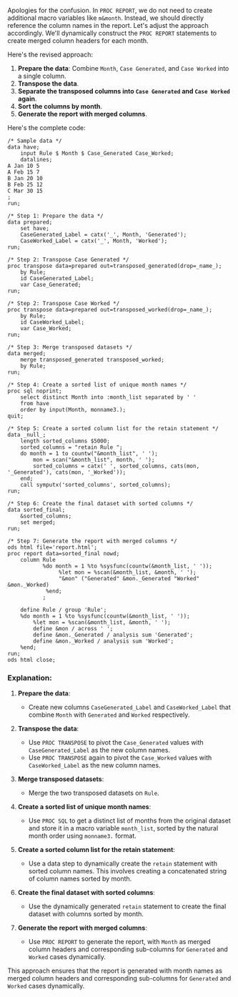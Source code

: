 Apologies for the confusion. In `PROC REPORT`, we do not need to create additional macro variables like `m&month`. Instead, we should directly reference the column names in the report. Let's adjust the approach accordingly. We'll dynamically construct the `PROC REPORT` statements to create merged column headers for each month.

Here's the revised approach:

1. **Prepare the data**: Combine `Month`, `Case Generated`, and `Case Worked` into a single column.
2. **Transpose the data**.
3. **Separate the transposed columns into `Case Generated` and `Case Worked` again**.
4. **Sort the columns by month**.
5. **Generate the report with merged columns**.

Here's the complete code:

```sas
/* Sample data */
data have;
    input Rule $ Month $ Case_Generated Case_Worked;
    datalines;
A Jan 10 5
A Feb 15 7
B Jan 20 10
B Feb 25 12
C Mar 30 15
;
run;

/* Step 1: Prepare the data */
data prepared;
    set have;
    CaseGenerated_Label = catx('_', Month, 'Generated');
    CaseWorked_Label = catx('_', Month, 'Worked');
run;

/* Step 2: Transpose Case Generated */
proc transpose data=prepared out=transposed_generated(drop=_name_);
    by Rule;
    id CaseGenerated_Label;
    var Case_Generated;
run;

/* Step 2: Transpose Case Worked */
proc transpose data=prepared out=transposed_worked(drop=_name_);
    by Rule;
    id CaseWorked_Label;
    var Case_Worked;
run;

/* Step 3: Merge transposed datasets */
data merged;
    merge transposed_generated transposed_worked;
    by Rule;
run;

/* Step 4: Create a sorted list of unique month names */
proc sql noprint;
    select distinct Month into :month_list separated by ' '
    from have
    order by input(Month, monname3.);
quit;

/* Step 5: Create a sorted column list for the retain statement */
data _null_;
    length sorted_columns $5000;
    sorted_columns = "retain Rule ";
    do month = 1 to countw("&month_list", ' ');
        mon = scan("&month_list", month, ' ');
        sorted_columns = catx(' ', sorted_columns, cats(mon, '_Generated'), cats(mon, '_Worked'));
    end;
    call symputx('sorted_columns', sorted_columns);
run;

/* Step 6: Create the final dataset with sorted columns */
data sorted_final;
    &sorted_columns;
    set merged;
run;

/* Step 7: Generate the report with merged columns */
ods html file='report.html';
proc report data=sorted_final nowd;
    column Rule
           %do month = 1 %to %sysfunc(countw(&month_list, ' '));
                %let mon = %scan(&month_list, &month, ' ');
                "&mon" ("Generated" &mon._Generated "Worked" &mon._Worked)
            %end;
           ;
    
    define Rule / group 'Rule';
    %do month = 1 %to %sysfunc(countw(&month_list, ' '));
        %let mon = %scan(&month_list, &month, ' ');
        define &mon / across ' ';
        define &mon._Generated / analysis sum 'Generated';
        define &mon._Worked / analysis sum 'Worked';
    %end;
run;
ods html close;
```

### Explanation:

1. **Prepare the data**:
    - Create new columns `CaseGenerated_Label` and `CaseWorked_Label` that combine `Month` with `Generated` and `Worked` respectively.

2. **Transpose the data**:
    - Use `PROC TRANSPOSE` to pivot the `Case_Generated` values with `CaseGenerated_Label` as the new column names.
    - Use `PROC TRANSPOSE` again to pivot the `Case_Worked` values with `CaseWorked_Label` as the new column names.

3. **Merge transposed datasets**:
    - Merge the two transposed datasets on `Rule`.

4. **Create a sorted list of unique month names**:
    - Use `PROC SQL` to get a distinct list of months from the original dataset and store it in a macro variable `month_list`, sorted by the natural month order using `monname3.` format.

5. **Create a sorted column list for the retain statement**:
    - Use a data step to dynamically create the `retain` statement with sorted column names. This involves creating a concatenated string of column names sorted by month.

6. **Create the final dataset with sorted columns**:
    - Use the dynamically generated `retain` statement to create the final dataset with columns sorted by month.

7. **Generate the report with merged columns**:
    - Use `PROC REPORT` to generate the report, with `Month` as merged column headers and corresponding sub-columns for `Generated` and `Worked` cases dynamically.

This approach ensures that the report is generated with month names as merged column headers and corresponding sub-columns for `Generated` and `Worked` cases dynamically.
